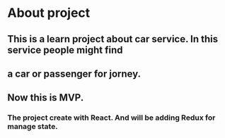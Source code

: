 # About project
## This is a learn project about car service. In this service people might find
## a car or passenger for jorney. 
## Now this is MVP.
### The project create with React. And will be adding Redux for manage state.
